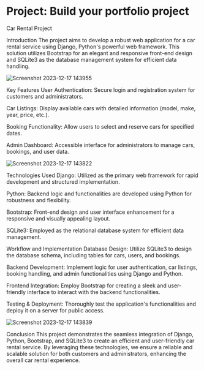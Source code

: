 # Project: Build your portfolio project


Car Rental Project

Introduction
The project aims to develop a robust web application for a car rental service using Django, Python's powerful web framework. This solution utilizes Bootstrap for an elegant and responsive front-end design and SQLite3 as the database management system for efficient data handling.


![Screenshot 2023-12-17 143955](https://github.com/HamzaFikri/Rental_Car_Project/assets/103943413/2842fbb8-4845-41f5-b98c-e24be195d724)


Key Features
User Authentication: Secure login and registration system for customers and administrators.

Car Listings: Display available cars with detailed information (model, make, year, price, etc.).

Booking Functionality: Allow users to select and reserve cars for specified dates.

Admin Dashboard: Accessible interface for administrators to manage cars, bookings, and user data.

![Screenshot 2023-12-17 143822](https://github.com/HamzaFikri/Rental_Car_Project/assets/103943413/15679f77-32bf-47f5-a7d5-d9f6a7953cdd)

Technologies Used
Django: Utilized as the primary web framework for rapid development and structured implementation.

Python: Backend logic and functionalities are developed using Python for robustness and flexibility.

Bootstrap: Front-end design and user interface enhancement for a responsive and visually appealing layout.

SQLite3: Employed as the relational database system for efficient data management.

Workflow and Implementation
Database Design: Utilize SQLite3 to design the database schema, including tables for cars, users, and bookings.

Backend Development: Implement logic for user authentication, car listings, booking handling, and admin functionalities using Django and Python.

Frontend Integration: Employ Bootstrap for creating a sleek and user-friendly interface to interact with the backend functionalities.

Testing & Deployment: Thoroughly test the application's functionalities and deploy it on a server for public access.

![Screenshot 2023-12-17 143839](https://github.com/HamzaFikri/Rental_Car_Project/assets/103943413/fe171838-e939-4a63-9e2c-e11b3608aa42)

Conclusion
This project demonstrates the seamless integration of Django, Python, Bootstrap, and SQLite3 to create an efficient and user-friendly car rental service. By leveraging these technologies, we ensure a reliable and scalable solution for both customers and administrators, enhancing the overall car rental experience.




